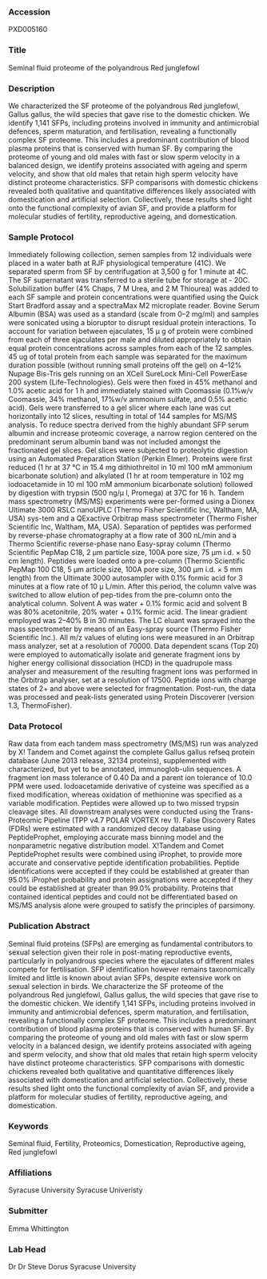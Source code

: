 ### Accession
PXD005160

### Title
Seminal fluid proteome of the polyandrous Red junglefowl

### Description
We characterized the SF proteome of the polyandrous Red junglefowl, Gallus gallus, the wild species that gave rise to the domestic chicken. We identify 1,141 SFPs, including proteins involved in immunity and antimicrobial defences, sperm maturation, and fertilisation, revealing a functionally complex SF proteome. This includes a predominant contribution of blood plasma proteins that is conserved with human SF. By comparing the proteome of young and old males with fast or slow sperm velocity in a balanced design, we identify proteins associated with ageing and sperm velocity, and show that old males that retain high sperm velocity have distinct proteome characteristics. SFP comparisons with domestic chickens revealed both qualitative and quantitative differences likely associated with domestication and artificial selection. Collectively, these results shed light onto the functional complexity of avian SF, and provide a platform for molecular studies of fertility, reproductive ageing, and domestication.

### Sample Protocol
Immediately following collection, semen samples from 12 individuals were placed in a water bath at RJF physiological temperature (41C). We separated sperm from SF by centrifugation at 3,500 g for 1 minute at 4C. The SF supernatant was transferred to a sterile tube for storage at - 20C. Solubilization buffer (4% Chaps, 7 M Urea, and 2 M Thiourea) was added to each SF sample and protein concentrations were quantified using the Quick Start Bradford assay and a spectraMax M2 microplate reader. Bovine Serum Albumin (BSA) was used as a standard (scale from 0–2 mg/ml) and samples were sonicated using a bioruptor to disrupt residual protein interactions. To account for variation between ejaculates, 15 µ g of protein were combined from each of three ejaculates per male and diluted appropriately to obtain equal protein concentrations across samples from each of the 12 samples. 45 ug of total protein from each sample was separated for the maximum duration possible (without running small proteins off the gel) on 4–12% Nupage Bis-Tris gels running on an XCell SureLock Mini-Cell PowerEase 200 system (Life-Technologies). Gels were then fixed in 45% methanol and 1.0% acetic acid for 1 h and immediately stained with Coomassie (0.1%w/v Coomassie, 34% methanol, 17%w/v ammonium sulfate, and 0.5% acetic acid). Gels were transferred to a gel slicer where each lane was cut horizontally into 12 slices, resulting in total of 144 samples for MS/MS analysis. To reduce spectra derived from the highly abundant SFP serum albumin and increase proteomic coverage, a narrow region centered on the predominant serum albumin band was not included amongst the fractionated gel slices. Gel slices were subjected to proteolytic digestion using an Automated Preparation Station (Perkin Elmer). Proteins were first reduced (1 hr at 37 °C in 15.4 mg dithiothreitol in 10 ml 100 mM ammonium bicarbonate solution) and alkylated (1 hr at room temperature in 102 mg iodoacetamide in 10 ml 100 mM ammonium bicarbonate solution) followed by digestion with trypsin (500 ng/µ  l, Promega) at 37C for 16 h.  Tandem mass spectrometry (MS/MS) experiments were per-formed using a Dionex Ultimate 3000 RSLC nanoUPLC (Thermo Fisher Scientific Inc, Waltham, MA, USA) sys-tem and a QExactive Orbitrap mass spectrometer (Thermo Fisher Scientific Inc, Waltham, MA, USA). Separation of peptides was performed by reverse-phase chromatography at a flow rate of 300 nL/min and a Thermo Scientific reverse-phase nano Easy-spray column (Thermo Scientific PepMap C18, 2 µm particle size, 100A pore size, 75 µm i.d. × 50 cm length). Peptides were loaded onto a pre-column (Thermo Scientific PepMap 100 C18, 5 µm article size, 100A pore size, 300 µm i.d. × 5 mm length) from the Ultimate 3000 autosampler with 0.1% formic acid for 3 minutes at a flow rate of 10 µ L/min. After this period, the column valve was switched to allow elution of pep-tides from the pre-column onto the analytical column. Solvent A was water + 0.1% formic acid and solvent B was 80% acetonitrile, 20% water + 0.1% formic acid. The linear gradient employed was 2–40% B in 30 minutes. The LC eluant was sprayed into the mass spectrometer by means of an Easy-spray source (Thermo Fisher Scientific Inc.). All m/z values of eluting ions were measured in an Orbitrap mass analyzer, set at a resolution of 70000. Data dependent scans (Top 20) were employed to automatically isolate and generate fragment ions by higher energy collisional dissociation (HCD) in the quadrupole mass analyser and measurement of the resulting fragment ions was performed in the Orbitrap analyser, set at a resolution of 17500. Peptide ions with charge states of 2+ and above were selected for fragmentation. Post-run, the data was processed and peak-lists generated using Protein Discoverer (version 1.3, ThermoFisher).

### Data Protocol
Raw data from each tandem mass spectrometry (MS/MS) run was analyzed by X! Tandem and Comet against the complete Gallus gallus refseq protein database (June 2013 release, 32134 proteins), supplemented with characterized, but yet to be annotated, immunoglob-ulin sequences. A fragment ion mass tolerance of 0.40 Da and a parent ion tolerance of 10.0 PPM were used. Iodoacetamide derivative of cysteine was specified as a fixed modification, whereas oxidation of methionine was specified as a variable modification. Peptides were allowed up to two missed trypsin cleavage sites. All downstream analyses were conducted using the Trans-Proteomic Pipeline (TPP v4.7 POLAR VORTEX rev 1). False Discovery Rates (FDRs) were estimated with a randomized decoy database using PeptideProphet, employing accurate mass binning model and the nonparametric negative distribution model. X!Tandem and Comet PeptideProphet results were combined using iProphet, to provide more accurate and conservative peptide identification probabilities. Peptide identifications were accepted if they could be established at greater than 95.0% iProphet probability and protein assignations were accepted if they could be established at greater than 99.0% probability. Proteins that contained identical peptides and could not be differentiated based on MS/MS analysis alone were grouped to satisfy the principles of parsimony.

### Publication Abstract
Seminal fluid proteins (SFPs) are emerging as fundamental contributors to sexual selection given their role in post-mating reproductive events, particularly in polyandrous species where the ejaculates of different males compete for fertilisation. SFP identification however remains taxonomically limited and little is known about avian SFPs, despite extensive work on sexual selection in birds. We characterize the SF proteome of the polyandrous Red junglefowl, Gallus gallus, the wild species that gave rise to the domestic chicken. We identify 1,141 SFPs, including proteins involved in immunity and antimicrobial defences, sperm maturation, and fertilisation, revealing a functionally complex SF proteome. This includes a predominant contribution of blood plasma proteins that is conserved with human SF. By comparing the proteome of young and old males with fast or slow sperm velocity in a balanced design, we identify proteins associated with ageing and sperm velocity, and show that old males that retain high sperm velocity have distinct proteome characteristics. SFP comparisons with domestic chickens revealed both qualitative and quantitative differences likely associated with domestication and artificial selection. Collectively, these results shed light onto the functional complexity of avian SF, and provide a platform for molecular studies of fertility, reproductive ageing, and domestication.

### Keywords
Seminal fluid, Fertility, Proteomics, Domestication, Reproductive ageing, Red junglefowl

### Affiliations
Syracuse University
Syracuse Univeristy

### Submitter
Emma Whittington

### Lab Head
Dr Dr Steve Dorus
Syracuse University


